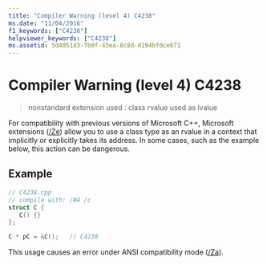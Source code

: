 ```yaml
---
title: "Compiler Warning (level 4) C4238"
ms.date: "11/04/2016"
f1_keywords: ["C4238"]
helpviewer_keywords: ["C4238"]
ms.assetid: 5d4051d3-7b0f-43ea-8c8d-d194bfdceb71
---
```

# Compiler Warning (level 4) C4238

> nonstandard extension used : class rvalue used as lvalue

For compatibility with previous versions of Microsoft C++, Microsoft extensions ([/Ze](../../build/reference/za-ze-disable-language-extensions.md)) allow you to use a class type as an rvalue in a context that implicitly or explicitly takes its address. In some cases, such as the example below, this action can be dangerous.

## Example

```cpp
// C4238.cpp
// compile with: /W4 /c
struct C {
   C() {}
};

C * pC = &C();   // C4238
```

This usage causes an error under ANSI compatibility mode ([/Za](../../build/reference/za-ze-disable-language-extensions.md)).
